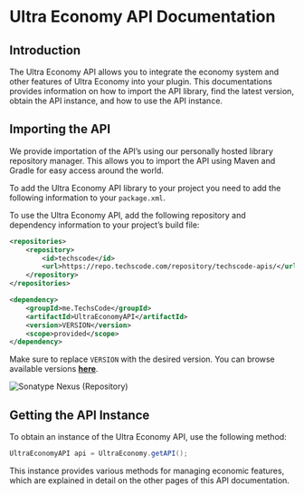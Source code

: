 # Ultra Economy API Documentation

## Introduction

The Ultra Economy API allows you to integrate the economy system and other features of Ultra Economy into your plugin. This documentations provides information on how to import the API library, find the latest version, obtain the API instance, and how to use the API instance.

## Importing the API

We provide importation of the API’s using our personally hosted library repository manager. This allows you to import the API using Maven and Gradle for easy access around the world.
<br>

To add the Ultra Economy API library to your project you need to add the following information to your `package.xml`.

To use the Ultra Economy API, add the following repository and dependency information to your project’s build file:

```xml
<repositories>
    <repository>
        <id>techscode</id>
        <url>https://repo.techscode.com/repository/techscode-apis/</url>
    </repository>
</repositories>

<dependency>
    <groupId>me.TechsCode</groupId>
    <artifactId>UltraEconomyAPI</artifactId>
    <version>VERSION</version>
    <scope>provided</scope>
</dependency>
```

Make sure to replace `VERSION` with the desired version. You can browse available versions **[here](https://repo.techscode.com/#browse/browse:techscode-apis:me%2FTechsCode%2FUltraEconomyAPI)**.

![Sonatype Nexus (Repository)](https://img.shields.io/nexus/techscode-apis/me.TechsCode/UltraEconomyAPI?server=https%3A%2F%2Frepo.techscode.com%2F&logoSize=x20&label=Version)

## Getting the API Instance

To obtain an instance of the Ultra Economy API, use the following method:

```java
UltraEconomyAPI api = UltraEconomy.getAPI();
```

This instance provides various methods for managing economic features, which are explained in detail on the other pages of this API documentation.
